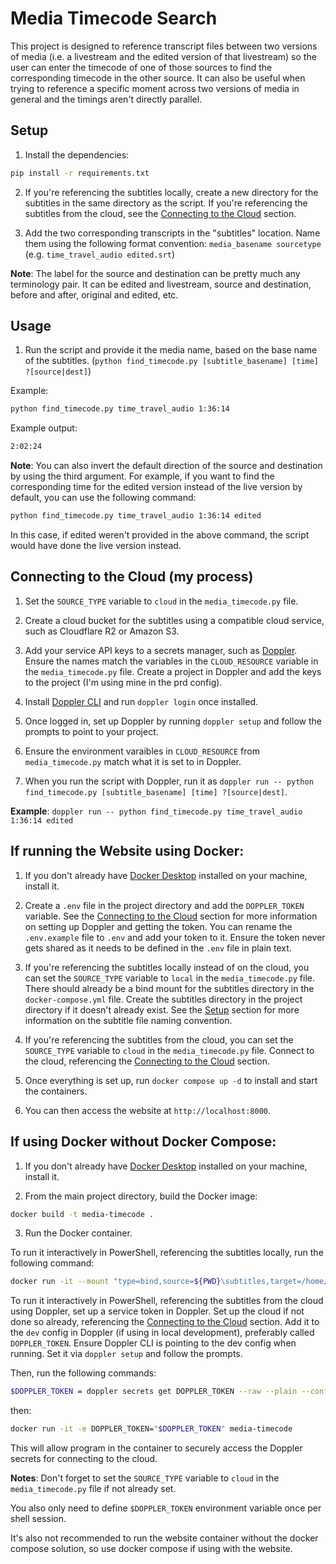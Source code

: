 # Media Timecode Search

This project is designed to reference transcript files between two versions of media (i.e. a livestream and the edited version of that livestream) so the user can enter the timecode of one of those sources to find the corresponding timecode in the other source. It can also be useful when trying to reference a specific moment across two versions of media in general and the timings aren't directly parallel.

## Setup

1. Install the dependencies:
```sh
pip install -r requirements.txt
```

2. If you're referencing the subtitles locally, create a new directory for the subtitles in the same directory as the script. If you're referencing the subtitles from the cloud, see the [Connecting to the Cloud](#connecting-to-the-cloud-my-process) section.

3. Add the two corresponding transcripts in the "subtitles" location. Name them using the following format convention: `media_basename sourcetype` (e.g. `time_travel_audio edited.srt`)

**Note**: The label for the source and destination can be pretty much any terminology pair. It can be edited and livestream, source and destination, before and after, original and edited, etc.

## Usage

1. Run the script and provide it the media name, based on the base name of the subtitles. (`python find_timecode.py [subtitle_basename] [time] ?[source|dest]`)

Example:
```sh
python find_timecode.py time_travel_audio 1:36:14
```
Example output:
```sh
2:02:24
```

**Note**: You can also invert the default direction of the source and destination by using the third argument. For example, if you want to find the corresponding time for the edited version instead of the live version by default, you can use the following command:
```sh
python find_timecode.py time_travel_audio 1:36:14 edited
```
In this case, if edited weren't provided in the above command, the script would have done the live version instead.

## Connecting to the Cloud (my process)

1. Set the `SOURCE_TYPE` variable to `cloud` in the `media_timecode.py` file.

2. Create a cloud bucket for the subtitles using a compatible cloud service, such as Cloudflare R2 or Amazon S3.

3. Add your service API keys to a secrets manager, such as [Doppler](https://www.doppler.com/). Ensure the names match the variables in the `CLOUD_RESOURCE` variable in the `media_timecode.py` file. Create a project in Doppler and add the keys to the project (I'm using mine in the prd config).

4. Install [Doppler CLI](https://docs.doppler.com/docs/install-cli) and run `doppler login` once installed.

5. Once logged in, set up Doppler by running `doppler setup` and follow the prompts to point to your project. 

6. Ensure the environment varaibles in `CLOUD_RESOURCE` from `media_timecode.py` match what it is set to in Doppler.

7. When you run the script with Doppler, run it as `doppler run -- python find_timecode.py [subtitle_basename] [time] ?[source|dest]`.

**Example**: `doppler run -- python find_timecode.py time_travel_audio 1:36:14 edited`

## If running the Website using Docker:

1. If you don't already have [Docker Desktop](https://www.docker.com/products/docker-desktop/) installed on your machine, install it.

2. Create a `.env` file in the project directory and add the `DOPPLER_TOKEN` variable. See the [Connecting to the Cloud](#connecting-to-the-cloud-my-process) section for more information on setting up Doppler and getting the token. You can rename the `.env.example` file to `.env` and add your token to it. Ensure the token never gets shared as it needs to be defined in the `.env` file in plain text.

3. If you're referencing the subtitles locally instead of on the cloud, you can set the `SOURCE_TYPE` variable to `local` in the `media_timecode.py` file. There should already be a bind mount for the subtitles directory in the `docker-compose.yml` file. Create the subtitles directory in the project directory if it doesn't already exist. See the [Setup](#setup) section for more information on the subtitle file naming convention.

4. If you're referencing the subtitles from the cloud, you can set the `SOURCE_TYPE` variable to `cloud` in the `media_timecode.py` file. Connect to the cloud, referencing the [Connecting to the Cloud](#connecting-to-the-cloud-my-process) section.

5. Once everything is set up, run `docker compose up -d` to install and start the containers.

6. You can then access the website at `http://localhost:8000`.

## If using Docker without Docker Compose:

1. If you don't already have [Docker Desktop](https://www.docker.com/products/docker-desktop/) installed on your machine, install it.

2. From the main project directory, build the Docker image:
```sh
docker build -t media-timecode .
```

3. Run the Docker container.

To run it interactively in PowerShell, referencing the subtitles locally, run the following command:
```sh
docker run -it --mount "type=bind,source=${PWD}\subtitles,target=/home/python/media-timecode-search/subtitles" media-timecode
```

To run it interactively in PowerShell, referencing the subtitles from the cloud using Doppler, set up a service token in Doppler. Set up the cloud if not done so already, referencing the [Connecting to the Cloud](#connecting-to-the-cloud-my-process) section. Add it to the `dev` config in Doppler (if using in local development), preferably called `DOPPLER_TOKEN`. Ensure Doppler CLI is pointing to the dev config when running. Set it via `doppler setup` and follow the prompts.

Then, run the following commands:
```sh
$DOPPLER_TOKEN = doppler secrets get DOPPLER_TOKEN --raw --plain --config dev
```
then:
```sh
docker run -it -e DOPPLER_TOKEN="$DOPPLER_TOKEN" media-timecode
```
This will allow program in the container to securely access the Doppler secrets for connecting to the cloud. 

 **Notes**: Don't forget to set the `SOURCE_TYPE` variable to `cloud` in the `media_timecode.py` file if not already set. 
 
 You also only need to define `$DOPPLER_TOKEN` environment variable once per shell session. 
 
 It's also not recommended to run the website container without the docker compose solution, so use docker compose if using with the website.